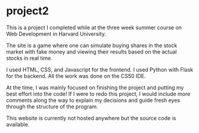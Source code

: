 # project2
This is a project I completed while at the three week summer course on Web Development in Harvard University. 

The site is a game where one can simulate buying shares in the stock market with fake money and viewing their results based on 
the actual stocks in real time. 

I used HTML, CSS, and Javascript for the frontend. I used Python with Flask for the backend. All the work was done on the CS50 IDE. 

At the time, I was mainly focused on finishing the project and putting my best effort into the code! If I were to redo this project, I would include more comments along the way to explain my decisions and guide fresh eyes through the structure of the program. 

This website is currently not hosted anywhere but the source code is available. 
